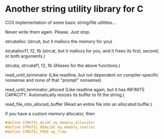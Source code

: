 # Another string utility library for C

CC0 implementation of some basic string/file utilities...

Never write them again. Please. Just stop.

strcatalloc (strcat, but it mallocs the memory for you)

stcatallocf1, f2, fb (strcat, but it mallocs for you, and it frees its first, second, or both arguments.)

strcata, strcataf1, f2, fb (Aliases for the above functions.)

read_until_terminator (Like readline, but not dependent on compiler-specific nonsense and none of that "prompt" nonsense)

read_until_terminator_alloced (Like readline again, but it has INFINITE CAPACITY. Automatically resizes its buffer to fit the string.)

read_file_into_alloced_buffer (Read an entire file into an allocated buffer.)

if you have a custom memory allocator, then 
```c
#define STRUTIL_ALLOC my_memory_allocator
#define STRUTIL_REALLOC my_memory_realloc
#define STRUTIL_FREE my_free
```
